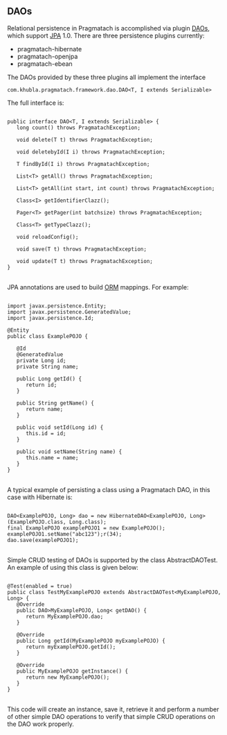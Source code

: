DAOs
------------------------

Relational persistence in Pragmatach is accomplished via plugin [DAOs](http://en.wikipedia.org/wiki/Data_access_object), which support [JPA](http://en.wikipedia.org/wiki/Java_Persistence_API) 1.0.  There are three persistence plugins currently:

* pragmatach-hibernate
* pragmatach-openjpa
* pragmatach-ebean

The DAOs provided by these three plugins all implement the interface

`com.khubla.pragmatach.framework.dao.DAO<T, I extends Serializable>`

The full interface is:

<pre>
<code>
public interface DAO&lt;T, I extends Serializable&gt; {
   long count() throws PragmatachException;

   void delete(T t) throws PragmatachException;

   void deletebyId(I i) throws PragmatachException;

   T findById(I i) throws PragmatachException;

   List&lt;T&gt; getAll() throws PragmatachException;

   List&lt;T&gt; getAll(int start, int count) throws PragmatachException;

   Class&lt;I&gt; getIdentifierClazz();

   Pager&lt;T&gt; getPager(int batchsize) throws PragmatachException;

   Class&lt;T&gt; getTypeClazz();

   void reloadConfig();

   void save(T t) throws PragmatachException;

   void update(T t) throws PragmatachException;
}
</code>
</pre>

JPA annotations are used to build [ORM](http://en.wikipedia.org/wiki/Object-relational_mapping) mappings.  For example:

<pre>
<code>
import javax.persistence.Entity;
import javax.persistence.GeneratedValue;
import javax.persistence.Id;

@Entity
public class ExamplePOJO {

   @Id
   @GeneratedValue
   private Long id;
   private String name;
   
   public Long getId() {
      return id;
   }

   public String getName() {
      return name;
   }

   public void setId(Long id) {
      this.id = id;
   }

   public void setName(String name) {
      this.name = name;
   }
}
</code>
</pre>

A typical example of persisting a class using a Pragmatach DAO, in this case with Hibernate is:

<pre>
<code>
DAO&lt;ExamplePOJO, Long&gt; dao = new HibernateDAO&lt;ExamplePOJO, Long&gt;(ExamplePOJO.class, Long.class);
final ExamplePOJO examplePOJO1 = new ExamplePOJO();
examplePOJO1.setName("abc123");r(34);
dao.save(examplePOJO1);
</code>    
</pre>

Simple CRUD testing of DAOs is supported by the class AbstractDAOTest.  An example of using this class is given  below:

<pre>
<code>
@Test(enabled = true)
public class TestMyExamplePOJO extends AbstractDAOTest&lt;MyExamplePOJO, Long&gt; {
   @Override
   public DAO&gt;MyExamplePOJO, Long&lt; getDAO() {
      return MyExamplePOJO.dao;
   }
 
   @Override
   public Long getId(MyExamplePOJO myExamplePOJO) {
      return myExamplePOJO.getId();
   }
 
   @Override
   public MyExamplePOJO getInstance() {
      return new MyExamplePOJO();
   }
}
</code>    
</pre>

This code will create an instance, save it, retrieve it and perform a number of other simple DAO operations to verify that simple CRUD operations on the DAO work properly.


